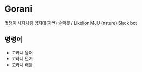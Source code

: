 # Gorani

멋쟁이 사자처럼 명지대(자연) 슬랙봇 / Likelion MJU (nature) Slack bot

## 명령어

- 고라니 울어
- 고라니 던져
- 고라니 배틀
